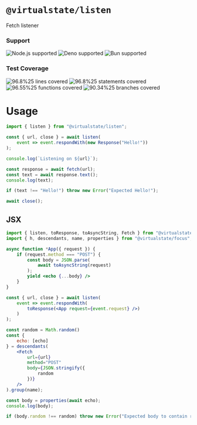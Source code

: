 # `@virtualstate/listen`

Fetch listener

[//]: # (badges)

### Support

 ![Node.js supported](https://img.shields.io/badge/node-%3E%3D18.7.0-blue) ![Deno supported](https://img.shields.io/badge/deno-%3E%3D1.17.0-blue) ![Bun supported](https://img.shields.io/badge/bun-%3E%3D0.1.11-blue) 

### Test Coverage

 ![96.8%25 lines covered](https://img.shields.io/badge/lines-96.8%25-brightgreen) ![96.8%25 statements covered](https://img.shields.io/badge/statements-96.8%25-brightgreen) ![96.55%25 functions covered](https://img.shields.io/badge/functions-96.55%25-brightgreen) ![90.34%25 branches covered](https://img.shields.io/badge/branches-90.34%25-brightgreen)

[//]: # (badges)

# Usage

```typescript
import { listen } from "@virtualstate/listen";

const { url, close } = await listen(
    event => event.respondWith(new Response("Hello!"))
);

console.log(`Listening on ${url}`);

const response = await fetch(url);
const text = await response.text();
console.log(text);

if (text !== "Hello!") throw new Error("Expected Hello!");

await close();
```

## JSX

```jsx
import { listen, toResponse, toAsyncString, Fetch } from "@virtualstate/listen";
import { h, descendants, name, properties } from "@virtualstate/focus";

async function *App({ request }) {
    if (request.method === "POST") {
        const body = JSON.parse(
            await toAsyncString(request)
        );
        yield <echo {...body} />
    }
}

const { url, close } = await listen(
    event => event.respondWith(
        toResponse(<App request={event.request} />)
    )
);

const random = Math.random()
const {
    echo: [echo]
} = descendants(
    <Fetch 
        url={url}
        method="POST"
        body={JSON.stringify({
            random
        })}
    />
).group(name);

const body = properties(await echo);
console.log(body);

if (body.random !== random) throw new Error("Expected body to contain random")
```